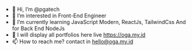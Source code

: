 - 👋 Hi, I’m @pgatech
- 👀 I’m interested in Front-End Engineer
- 🌱 I’m currently learning JavaScript Modern, ReactJs, TailwindCss And for Back End NodeJs
- 💞️ I will display all portfolios here live https://oga.my.id
- 📫 How to reach me? contact in hello@oga.my.id

<!---
pgatech/pgatech is a ✨ special ✨ repository because its `README.md` (this file) appears on your GitHub profile.
You can click the Preview link to take a look at your changes.
--->
